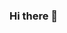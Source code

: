 ### Hi there 👋

<!--
**tanmay2408/tanmay2408** is a ✨ _special_ ✨ repository because its `README.md` (this file) appears on your GitHub profile.

Here are some ideas to get you started:

- 🔭 I’m currently working on Python And Android Dev as well 
- 🌱 I’m currently learning Python And Java 
- 👯 I’m looking to collaborate on Front End Web Developement
- 🤔 I’m looking for help with JS PHP SQL 
- 📫 How to reach me: Twitter- Braindead_2408
Here Are Stats Which Are Not Great. 
<img src="https://github-readme-stats.vercel.app/api?username=tanmay2408&show_icons=true&theme=tokyonight">

